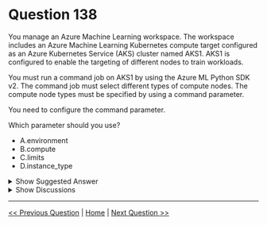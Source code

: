 # Question 138

You manage an Azure Machine Learning workspace. The workspace includes an Azure Machine Learning Kubernetes compute target configured as an Azure Kubernetes Service (AKS) cluster named AKS1. AKS1 is configured to enable the targeting of different nodes to train workloads.

You must run a command job on AKS1 by using the Azure ML Python SDK v2. The command job must select different types of compute nodes. The compute node types must be specified by using a command parameter.

You need to configure the command parameter.

Which parameter should you use?

* A.environment
* B.compute
* C.limits
* D.instance_type

<details>
  <summary>Show Suggested Answer</summary>

  <strong>D</strong><br>

</details>

<details>
  <summary>Show Discussions</summary>

<blockquote><p><strong>Norasit</strong> <code>(Tue 26 Dec 2023 02:47)</code> - <em>Upvotes: 9</em></p><p>D. instance_type</p></blockquote>
<blockquote><p><strong>LadyCasilda</strong> <code>(Sun 18 Feb 2024 19:52)</code> - <em>Upvotes: 6</em></p><p>On exam 18 August 2023</p></blockquote>
<blockquote><p><strong>evangelist</strong> <code>(Sun 01 Dec 2024 13:50)</code> - <em>Upvotes: 1</em></p><p>compute node type= instance type</p></blockquote>
<blockquote><p><strong>sl_mslconsulting</strong> <code>(Fri 15 Nov 2024 19:04)</code> - <em>Upvotes: 1</em></p><p>AKS is the compute target you want to use.
instance_type is about the size of the VM you are using.
   command_node.set_resources(
       instance_count=1,
       instance_type=&quot;STANDARD_D2_v2&quot;,
       properties={&quot;key&quot;: &quot;new_val&quot;},
       shm_size=&quot;3g&quot;,
   )</p></blockquote>
<blockquote><p><strong>Plb2</strong> <code>(Sat 24 Aug 2024 14:55)</code> - <em>Upvotes: 1</em></p><p>With the parameter &#x27;instance_type&#x27; on the method command.set_resources the type of compute instance to run the job on can be configured. If not specified, the job will run on the default compute target.

https://learn.microsoft.com/en-us/python/api/azure-ai-ml/azure.ai.ml.entities.command?view=azure-python#azure-ai-ml-entities-command-set-resources</p></blockquote>
<blockquote><p><strong>NullVoider_0</strong> <code>(Wed 10 Jul 2024 09:52)</code> - <em>Upvotes: 1</em></p><p>B. compute: The &#x27;compute&#x27; parameter is used to specify the compute target on which the job will run. In the context of Azure ML and AKS, you can use this parameter to specify different node types in your AKS cluster. This is done by referencing the specific AKS compute targets that are configured for different node types.</p></blockquote>
<blockquote><p><strong>Ahmed_Gehad</strong> <code>(Mon 29 Jan 2024 08:47)</code> - <em>Upvotes: 6</em></p><p>The instance_type is optional, which is the type of VM used as supported by the compute target. The compute is required and is the name of the compute where the command job is executed.</p></blockquote>
<blockquote><p><strong>cloud6190</strong> <code>(Sat 27 Jan 2024 11:51)</code> - <em>Upvotes: 2</em></p><p>B. Compute is the right answer.</p></blockquote>
<blockquote><p><strong>damaldon</strong> <code>(Fri 12 Jan 2024 18:37)</code> - <em>Upvotes: 4</em></p><p>Correct.
from azure.ai.ml import command

# define the command
command_job = command(
    command=&quot;python -c &quot;print(&#x27;Hello world!&#x27;)&quot;&quot;,
    environment=&quot;AzureML-lightgbm-3.2-ubuntu18.04-py37-cpu@latest&quot;,
    compute=&quot;&lt;Kubernetes-compute_target_name&gt;&quot;,
    instance_type=&quot;&lt;instance_type_name&gt;&quot;
)</p></blockquote>
<blockquote><p><strong>Batman160591</strong> <code>(Wed 20 Dec 2023 22:59)</code> - <em>Upvotes: 3</em></p><p>To configure the command parameter to select different types of compute nodes when running a command job on an Azure Machine Learning Kubernetes compute target (AKS) using the Azure ML Python SDK v2, you should use:

B. compute

The &quot;compute&quot; parameter allows you to specify the target compute resource for the command job. In this case, you want to target different types of compute nodes. By setting the &quot;compute&quot; parameter to the desired node type, you can instruct the command job to use the specific compute nodes for the job execution.</p></blockquote>

</details>

---

[<< Previous Question](question_137.md) | [Home](/index.md) | [Next Question >>](question_139.md)
